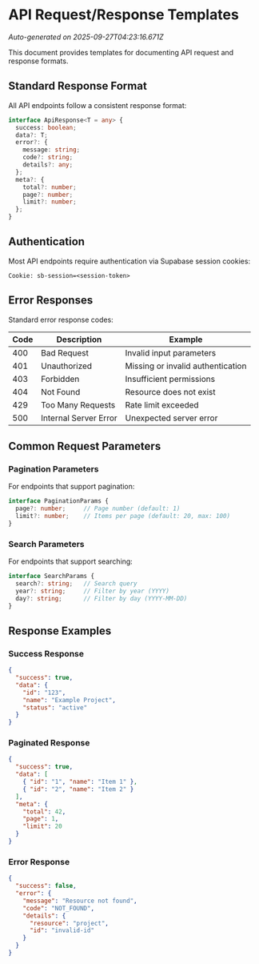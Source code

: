 # API Request/Response Templates

*Auto-generated on 2025-09-27T04:23:16.671Z*

This document provides templates for documenting API request and response formats.

## Standard Response Format

All API endpoints follow a consistent response format:

```typescript
interface ApiResponse<T = any> {
  success: boolean;
  data?: T;
  error?: {
    message: string;
    code?: string;
    details?: any;
  };
  meta?: {
    total?: number;
    page?: number;
    limit?: number;
  };
}
```

## Authentication

Most API endpoints require authentication via Supabase session cookies:

```
Cookie: sb-session=<session-token>
```

## Error Responses

Standard error response codes:

| Code | Description | Example |
|------|-------------|---------|
| 400 | Bad Request | Invalid input parameters |
| 401 | Unauthorized | Missing or invalid authentication |
| 403 | Forbidden | Insufficient permissions |
| 404 | Not Found | Resource does not exist |
| 429 | Too Many Requests | Rate limit exceeded |
| 500 | Internal Server Error | Unexpected server error |

## Common Request Parameters

### Pagination Parameters

For endpoints that support pagination:

```typescript
interface PaginationParams {
  page?: number;     // Page number (default: 1)
  limit?: number;    // Items per page (default: 20, max: 100)
}
```

### Search Parameters

For endpoints that support searching:

```typescript
interface SearchParams {
  search?: string;   // Search query
  year?: string;     // Filter by year (YYYY)
  day?: string;      // Filter by day (YYYY-MM-DD)
}
```

## Response Examples

### Success Response

```json
{
  "success": true,
  "data": {
    "id": "123",
    "name": "Example Project",
    "status": "active"
  }
}
```

### Paginated Response

```json
{
  "success": true,
  "data": [
    { "id": "1", "name": "Item 1" },
    { "id": "2", "name": "Item 2" }
  ],
  "meta": {
    "total": 42,
    "page": 1,
    "limit": 20
  }
}
```

### Error Response

```json
{
  "success": false,
  "error": {
    "message": "Resource not found",
    "code": "NOT_FOUND",
    "details": {
      "resource": "project",
      "id": "invalid-id"
    }
  }
}
```
